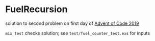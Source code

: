 # FuelRecursion

solution to second problem on first day of [Advent of Code 2019](https://adventofcode.org/2019/day/1)

`mix test` checks solution;  see `test/fuel_counter_test.exs` for inputs
